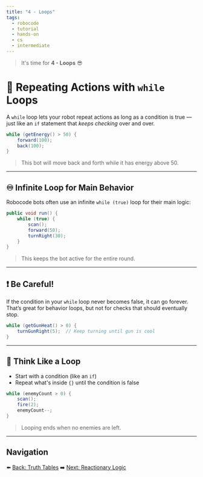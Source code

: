 ```yaml
---
title: "4 - Loops"
tags:
  - robocode
  - tutorial
  - hands-on
  - cs
  - intermediate
---
```


> It's time for **4 - Loops** 😎

# 🔁 Repeating Actions with `while` Loops

A `while` loop lets your robot repeat actions as long as a condition is true — just like an `if` statement that _keeps checking_ over and over.

```java
while (getEnergy() > 50) {
    forward(100);
    back(100);
}
```

> This bot will move back and forth while it has energy above 50.

---

## ♾️ Infinite Loop for Main Behavior

Robocode bots often use an infinite `while (true)` loop for their main logic:

```java
public void run() {
    while (true) {
        scan();
        forward(50);
        turnRight(30);
    }
}
```

> This keeps the bot active for the entire round.

---

## ❗ Be Careful!

If the condition in your `while` loop never becomes false, it can go forever. That’s great for behavior loops, but not for checks that should eventually stop.

```java
while (getGunHeat() > 0) {
    turnGunRight(5);  // Keep turning until gun is cool
}
```

---

## 🧠 Think Like a Loop

- Start with a condition (like an `if`)
- Repeat what's inside `{}` until the condition is false

```java
while (enemyCount > 0) {
    scan();
    fire(2);
    enemyCount--;
}
```

> Looping ends when no enemies are left.

---

## Navigation

⬅️ [Back: Truth Tables](/robocode/Day-6/02_truth_tables)
➡️ [Next: Reactionary Logic](/robocode/Day-6/04_reactionary_logic)

